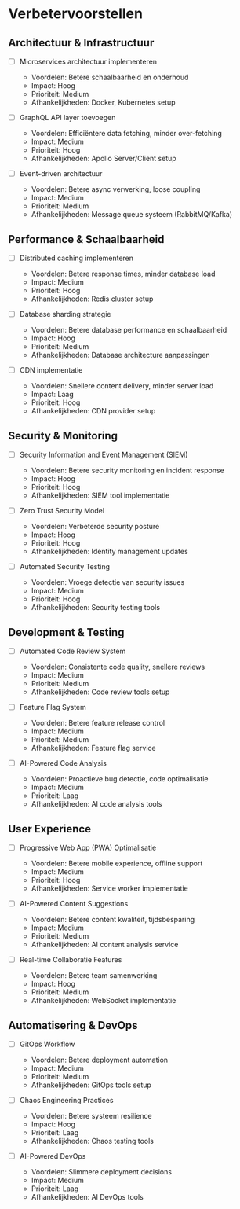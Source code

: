 # Verbetervoorstellen

## Architectuur & Infrastructuur
- [ ] Microservices architectuur implementeren
  - Voordelen: Betere schaalbaarheid en onderhoud
  - Impact: Hoog
  - Prioriteit: Medium
  - Afhankelijkheden: Docker, Kubernetes setup

- [ ] GraphQL API layer toevoegen
  - Voordelen: Efficiëntere data fetching, minder over-fetching
  - Impact: Medium
  - Prioriteit: Hoog
  - Afhankelijkheden: Apollo Server/Client setup

- [ ] Event-driven architectuur
  - Voordelen: Betere async verwerking, loose coupling
  - Impact: Medium
  - Prioriteit: Medium
  - Afhankelijkheden: Message queue systeem (RabbitMQ/Kafka)

## Performance & Schaalbaarheid
- [ ] Distributed caching implementeren
  - Voordelen: Betere response times, minder database load
  - Impact: Medium
  - Prioriteit: Hoog
  - Afhankelijkheden: Redis cluster setup

- [ ] Database sharding strategie
  - Voordelen: Betere database performance en schaalbaarheid
  - Impact: Hoog
  - Prioriteit: Medium
  - Afhankelijkheden: Database architecture aanpassingen

- [ ] CDN implementatie
  - Voordelen: Snellere content delivery, minder server load
  - Impact: Laag
  - Prioriteit: Hoog
  - Afhankelijkheden: CDN provider setup

## Security & Monitoring
- [ ] Security Information and Event Management (SIEM)
  - Voordelen: Betere security monitoring en incident response
  - Impact: Hoog
  - Prioriteit: Hoog
  - Afhankelijkheden: SIEM tool implementatie

- [ ] Zero Trust Security Model
  - Voordelen: Verbeterde security posture
  - Impact: Hoog
  - Prioriteit: Hoog
  - Afhankelijkheden: Identity management updates

- [ ] Automated Security Testing
  - Voordelen: Vroege detectie van security issues
  - Impact: Medium
  - Prioriteit: Hoog
  - Afhankelijkheden: Security testing tools

## Development & Testing
- [ ] Automated Code Review System
  - Voordelen: Consistente code quality, snellere reviews
  - Impact: Medium
  - Prioriteit: Medium
  - Afhankelijkheden: Code review tools setup

- [ ] Feature Flag System
  - Voordelen: Betere feature release control
  - Impact: Medium
  - Prioriteit: Medium
  - Afhankelijkheden: Feature flag service

- [ ] AI-Powered Code Analysis
  - Voordelen: Proactieve bug detectie, code optimalisatie
  - Impact: Medium
  - Prioriteit: Laag
  - Afhankelijkheden: AI code analysis tools

## User Experience
- [ ] Progressive Web App (PWA) Optimalisatie
  - Voordelen: Betere mobile experience, offline support
  - Impact: Medium
  - Prioriteit: Hoog
  - Afhankelijkheden: Service worker implementatie

- [ ] AI-Powered Content Suggestions
  - Voordelen: Betere content kwaliteit, tijdsbesparing
  - Impact: Medium
  - Prioriteit: Medium
  - Afhankelijkheden: AI content analysis service

- [ ] Real-time Collaboratie Features
  - Voordelen: Betere team samenwerking
  - Impact: Hoog
  - Prioriteit: Medium
  - Afhankelijkheden: WebSocket implementatie

## Automatisering & DevOps
- [ ] GitOps Workflow
  - Voordelen: Betere deployment automation
  - Impact: Medium
  - Prioriteit: Medium
  - Afhankelijkheden: GitOps tools setup

- [ ] Chaos Engineering Practices
  - Voordelen: Betere systeem resilience
  - Impact: Hoog
  - Prioriteit: Laag
  - Afhankelijkheden: Chaos testing tools

- [ ] AI-Powered DevOps
  - Voordelen: Slimmere deployment decisions
  - Impact: Medium
  - Prioriteit: Laag
  - Afhankelijkheden: AI DevOps tools
